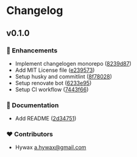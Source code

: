 # Changelog


## v0.1.0


### 🚀 Enhancements

- Implement changelogen monorepo ([8239d87](https://github.com/hywax/changelogen-monorepo/commit/8239d87))
- Add MIT License file ([e239573](https://github.com/hywax/changelogen-monorepo/commit/e239573))
- Setup husky and commitlint ([8f78028](https://github.com/hywax/changelogen-monorepo/commit/8f78028))
- Setup renovate bot ([6233e95](https://github.com/hywax/changelogen-monorepo/commit/6233e95))
- Setup CI workflow ([7443f66](https://github.com/hywax/changelogen-monorepo/commit/7443f66))

### 📖 Documentation

- Add README ([2d34751](https://github.com/hywax/changelogen-monorepo/commit/2d34751))

### ❤️ Contributors

- Hywax <a.hywax@gmail.com>


